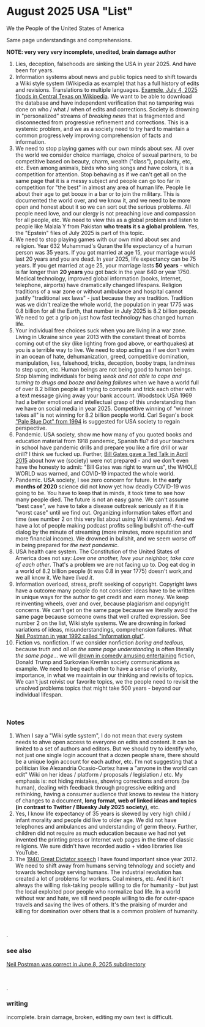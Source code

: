 # August 2025 USA "List"

We the People of the United States of America

Same page understandings and comprehensions.

**NOTE: very very very incomplete, unedited, brain damage author**

1. Lies, deception, falsehoods are sinking the USA in year 2025. And have been for years.
2. Information systems about news and public topics need to shift towards a Wiki style system (Wikipedia as example) that has a full history of edits and revisions. Translations to multiple languages. [Example, July 4, 2025 floods in Central Texas on Wikipedia](https://en.wikipedia.org/wiki/July_2025_Central_Texas_floods). We want to be able to download the database and have independent verification that no tampering was done on who / what / when of edits and corrections. Society is drowning in "personalized" streams of *breaking news* that is fragmented and disconnected from progressive refinement and corrections. This is a systemic problem, and we as a society need to try hard to maintain a common progressively improving comprehension of facts and information.
3. We need to stop playing games with our own minds about sex. All over the world we consider choice marriage, choice of sexual partners, to be competitive based on beauty, charm, wealth ("class"), popularity, etc, etc. Even among animals, birds who sing songs and have colors, it is a competition for attention. Stop behaving as if we can't get all on the same page that it is a messy subject and people can go too far in competition for "the best" in almost any area of human life. People lie about their age to get booze in a bar or to join the military. This is documented the world over, and we know it, and we need to be more open and honest about it so we can sort out the serious problems. All people need love, and our clergy is not preaching love and compassion for all people, etc. We need to view this as a global problem and listen to people like Malala Y from Pakistan **who treats it s a global problem**. Yes, the "Epstein" files of July 2025 is part of this topic.
4. We need to stop playing games with our own mind about sex and religion. Year 632 Muhammad's Quran the life expectancy of a human person was 35 years. If you got married at age 15, your marriage would last 20 years and you are dead. In year 2025, life expectancy can be 75 years. If you get married at age 25, your marriage lasts **50 years** - which is far longer than **20 years** you got back in the year 640 or year 1750. Medical technology, improved global information (books, Internet, telephone, airports) have dramatically changed lifespans. Religion traditions of a war zone or without ambulance and hospital cannot justify "traditional sex laws" - just because they are tradition. Tradition was we didn't realize the whole world, the population in year 1775 was 0.8 billion for all the Earth, that number in July 2025 is 8.2 billion people. We need to get a grip on just how fast technology has changed human life.
5. Your individual free choices suck when you are living in a war zone. Living in Ukraine since year 2013 with the constant threat of bombs coming out of the sky (like lighting from god above, or earthquakes) at you is a terrible way to live. We need to stop acting as if we don't swim in an ocean of hate, dehumanization, greed, competitive domination, manipulation, lies, falsehood, tricks, deception, booby traps, landmines to step upon, etc. Human beings are not being good to human beings. Stop blaming individuals for being *weak and not able to cope and turning to drugs and booze and being failures* when we have a world full of over 8.2 billion people all trying to compete and trick each other with a text message giving away your bank account. Woodstock USA 1969 had a better emotional and intellectual grasp of this understanding than we have on social media in year 2025. Competitive winning of "winner takes all" is not winning for 8.2 billion people world. Carl Segan's book ["Pale Blue Dot" from 1994](https://en.wikipedia.org/wiki/Pale_Blue_Dot_(book)) is suggested for USA society to regain perspective.
6. Pandemic. USA society, show me how many of you quoted books and education material from 1918 pandemic, Spanish flu? did your teachers in school have pandemic drills and prepare you like a fire drill or war drill? I think we fucked up. Further, [Bill Gates gave a Ted Talk in April 2015](https://www.youtube.com/watch?v=6Af6b_wyiwI) about how we (society) were not prepared - and we don't even have the honesty to admit: "Bill Gates was right to warn us", the WHOLE WORLD was warned, and COVID-19 impacted the whole world.
7. Pandemic. USA society, I see zero concern for future. In the **early months of 2020** science did not know yet how deadly COVID-19 was going to be. You have to keep that in minds, it took time to see how many people died. The future is not an easy game. We can't assume "best case", we have to take a disease outbreak seriously as if it is "worst case" until we find out. Organizing information takes effort and time (see number 2 on this very list about using Wiki systems). And we have a lot of people making podcast profits selling bullshit off-the-cuff dialog by the minute of streaming (more minutes, more reputation and more financial income). We drowned in bullshit, and we seem worse off in being prepared for *the next pandemic*.
8. USA health care system. The Constitution of the United States of America does not say: *Love one another, love your neighbor, take care of each other*. That's a problem we are not facing up to. Dog eat dog in a world of 8.2 billion people (it was 0.8 in year 1775) doesn't work,and we all know it. We have *lived it*.
9. Information overload, stress, profit seeking of copyright. Copyright laws have a outcome many people do not consider: ideas have to be written in unique ways for the author to get credit and earn money. We keep reinventing wheels, over and over, because plagiarism and copyright concerns. We can't get on the same page because we literally avoid the same page because someone owns that well crafted expression. See number 2 on the list, Wiki style systems. We are drowning in forked variations of ideas, misunderstandings, comprehension failures. What [Neil Postman in year 1992 called "information glut"](https://www.goodreads.com/work/quotes/1511641-technopoly-the-surrender-of-culture-to-technology).
10. Fiction vs. nonfiction. If we consider nonfiction *boring and tedious*, because truth and *all on the same page understanding* is often literally *the same page*... we will [drown in comedy amusing entertaining](https://www.northjersey.com/story/opinion/columnists/2024/03/27/us-politics-2024-predicted-media-expert-neil-postman/73022583007/) fiction, Donald Trump and Surkovian Kremlin society communications as example. We need to beg each other to have a sense of priority, importance, in what we maaintain in our thinking and revisits of topics. We can't just reivist our favorite topics, we the people need to revisit the unsolved problems topics that might take 500 years - beyond our individual lifespan.

&nbsp;

### Notes 

1. When I say a "Wiki sytle system", I do not mean that every system needs to ahve open access to everyone on edits and content. It can be limited to a set of authors and editors. But we should try to identify *who*, not just one single login account that a dozen people share, there should be a unique login account for each author, etc. I'm not suggesting that a politician like Alexandria Ocasio-Cortez have a "anyone in the world can edit" Wiki on her ideas / platform / proposals / legislation / etc. My emphasis is: not hiding mistakes, showing corrections and errors (be human), dealing with feedback through progressive editing and rethinking, having a consumer audience that knows to review the history of changes to a document, **long format, web of linked ideas and topics (in contrast to Twitter / Bluesky July 2025 society)**, etc.
2. Yes, I know life expectancy of 35 years is skewed by very high child / infant morality and people did live to older age. We did not have telephones and ambulances and understanding of germ theory. Further, children did not require as much education because we had not yet invented the printing press or Internet web pages in the time of classic religions. We sure didn't have recorded audio + video libraries like YouTube.
3. The [1940 Great Dictator speech](https://www.charliechaplin.com/en/articles/29-the-final-speech-from-the-great-dictator-) I have found important since year 2012. We need to shift away from humans serving tehnology and society and towards technology serving humans. The industrial revolution has created a lot of problems for workers. Coal miners, etc. And it isn't always the willing risk-taking people willing to die for humanity - but just the local exploited poor people who normalize bad life. In a world without war and hate, we sill need people willing to die for outer-space travels and saving the lives of others. It's the praising of murder and killing for domination over others that is a common problem of humanity.


&nbsp;

.

### see also

[Neil Postman was correct in June 8, 2025 subdirectory](../June8_2025/Neil_Postman_in_1985_correct.md)

&nbsp;

.

### writing

incomplete. brain damage, broken, editing my own text is difficult. 

